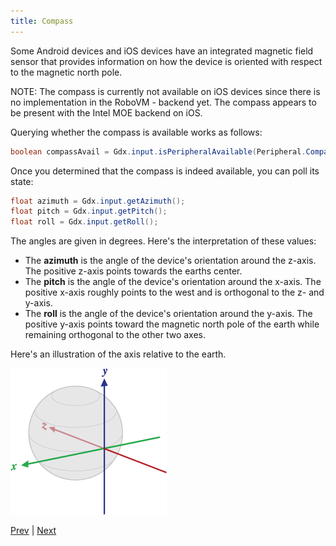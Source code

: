```yaml
---
title: Compass
---
```

Some Android devices and iOS devices have an integrated magnetic field sensor that provides information on how the device is oriented with respect to the magnetic north pole.

NOTE: The compass is currently not available on iOS devices since there is no implementation in the RoboVM - backend yet. The compass appears to be present with the Intel MOE backend on iOS.

Querying whether the compass is available works as follows:

```java
boolean compassAvail = Gdx.input.isPeripheralAvailable(Peripheral.Compass);
```

Once you determined that the compass is indeed available, you can poll its state:

```java
float azimuth = Gdx.input.getAzimuth();
float pitch = Gdx.input.getPitch();
float roll = Gdx.input.getRoll();
```

The angles are given in degrees. Here's the interpretation of these values:

  * The **azimuth** is the angle of the device's orientation around the z-axis. The positive z-axis points towards the earths center.
  * The **pitch** is the angle of the device's orientation around the x-axis. The positive x-axis roughly points to the west and is orthogonal to the z- and y-axis.
  * The **roll** is the angle of the device's orientation around the y-axis. The positive y-axis points toward the magnetic north pole of the earth while remaining orthogonal to the other two axes.

Here's an illustration of the axis relative to the earth.

![images/compass.png](/assets/wiki/images/compass.png)

[Prev](/wiki/input/accelerometer) | [Next](/wiki/input/vibrator)